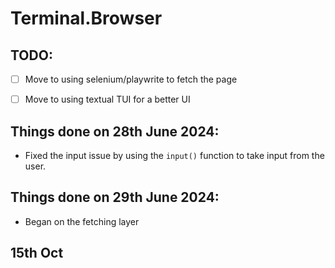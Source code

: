 # Terminal.Browser

## TODO:
- [ ] Move to using selenium/playwrite to fetch the page
- [ ] Move to using textual TUI for a better UI


## Things done on 28th June 2024:
- Fixed the input issue by using the `input()` function to take input from the user.

## Things done on 29th June 2024:
- Began on the fetching layer

## 15th Oct

